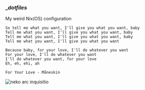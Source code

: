 ### __dotfiles_

My weird Nix(OS) configuration

```
So tell me what you want, I'll give you what you want, baby
Tell me what you want, I'll give you what you want, baby
Tell me what you want, I'll give you what you want, baby
Tell me what you want, I'll give you what you want

Because baby, for your love, I'll do whatever you want
For your love, I'll do whatever you want
I'll do whatever you want, for your love
Eh, eh, ehi, ah

For Your Love - Måneskin
```


![neko arc inquisitio](https://res.cloudinary.com/dmfac7zfe/image/upload/c_scale,w_500/v1656429956/neco-arc_inquisition.png)
